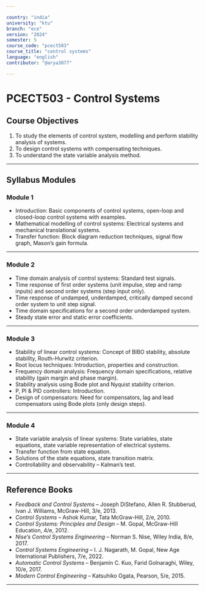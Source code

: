 ```yaml
---

country: "india"
university: "ktu"
branch: "ece"
version: "2024"
semester: 5
course_code: "pcect503"
course_title: "control systems"
language: "english"
contributor: "@arya3077"

---
```


# PCECT503 - Control Systems

## Course Objectives

1. To study the elements of control system, modelling and perform stability analysis of systems.  
2. To design control systems with compensating techniques.  
3. To understand the state variable analysis method.  

---

## Syllabus Modules

### Module 1
- Introduction: Basic components of control systems, open-loop and closed-loop control systems with examples.  
- Mathematical modelling of control systems: Electrical systems and mechanical translational systems.  
- Transfer function: Block diagram reduction techniques, signal flow graph, Mason’s gain formula.  

---

### Module 2
- Time domain analysis of control systems: Standard test signals.  
- Time response of first order systems (unit impulse, step and ramp inputs) and second order systems (step input only).  
- Time response of undamped, underdamped, critically damped second order system to unit step signal.  
- Time domain specifications for a second order underdamped system.  
- Steady state error and static error coefficients.  

---

### Module 3
- Stability of linear control systems: Concept of BIBO stability, absolute stability, Routh-Hurwitz criterion.  
- Root locus techniques: Introduction, properties and construction.  
- Frequency domain analysis: Frequency domain specifications, relative stability (gain margin and phase margin).  
- Stability analysis using Bode plot and Nyquist stability criterion.  
- P, PI & PID controllers: Introduction.  
- Design of compensators: Need for compensators, lag and lead compensators using Bode plots (only design steps).  

---

### Module 4
- State variable analysis of linear systems: State variables, state equations, state variable representation of electrical systems.  
- Transfer function from state equation.  
- Solutions of the state equations, state transition matrix.  
- Controllability and observability – Kalman’s test.  

---

## Reference Books

- *Feedback and Control Systems* – Joseph DiStefano, Allen R. Stubberud, Ivan J. Williams, McGraw-Hill, 3/e, 2013.  
- *Control Systems* – Ashok Kumar, Tata McGraw-Hill, 2/e, 2010.  
- *Control Systems: Principles and Design* – M. Gopal, McGraw-Hill Education, 4/e, 2012.  
- *Nise’s Control Systems Engineering* – Norman S. Nise, Wiley India, 8/e, 2017.  
- *Control Systems Engineering* – I. J. Nagarath, M. Gopal, New Age International Publishers, 7/e, 2022.  
- *Automatic Control Systems* – Benjamin C. Kuo, Farid Golnaraghi, Wiley, 10/e, 2017.  
- *Modern Control Engineering* – Katsuhiko Ogata, Pearson, 5/e, 2015.  

---
